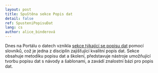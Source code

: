 ```yaml
---
layout: post
title: Spuštěna sekce Popis dat
detail: false
ref: SpusteniPopisuDat
lang: cs
author: alice_binderová
---
```

Dnes na Portálu o datech vznikla [sekce týkající se popisu dat](../popis-dat/) pomocí slovníků, což je jedna z disciplín zajišťující kvalitní popis dat. Sekce obsahuje metodiku popisu dat a školení, představuje nástroje umožňující tvorbu popisu dat s návody a šablonami, a zavádí znalostní bázi pro popis dat.
